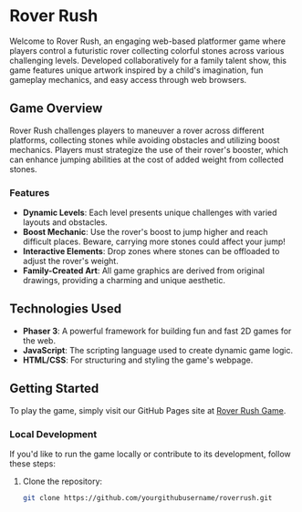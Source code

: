 # Rover Rush

Welcome to Rover Rush, an engaging web-based platformer game where players control a futuristic rover collecting colorful stones across various challenging levels. Developed collaboratively for a family talent show, this game features unique artwork inspired by a child's imagination, fun gameplay mechanics, and easy access through web browsers.

## Game Overview

Rover Rush challenges players to maneuver a rover across different platforms, collecting stones while avoiding obstacles and utilizing boost mechanics. Players must strategize the use of their rover's booster, which can enhance jumping abilities at the cost of added weight from collected stones.

### Features

- **Dynamic Levels**: Each level presents unique challenges with varied layouts and obstacles.
- **Boost Mechanic**: Use the rover's boost to jump higher and reach difficult places. Beware, carrying more stones could affect your jump!
- **Interactive Elements**: Drop zones where stones can be offloaded to adjust the rover's weight.
- **Family-Created Art**: All game graphics are derived from original drawings, providing a charming and unique aesthetic.

## Technologies Used

- **Phaser 3**: A powerful framework for building fun and fast 2D games for the web.
- **JavaScript**: The scripting language used to create dynamic game logic.
- **HTML/CSS**: For structuring and styling the game's webpage.

## Getting Started

To play the game, simply visit our GitHub Pages site at [Rover Rush Game](https://yourgithubusername.github.io/roverrush).

### Local Development

If you'd like to run the game locally or contribute to its development, follow these steps:

1. Clone the repository:
   ```bash
   git clone https://github.com/yourgithubusername/roverrush.git
